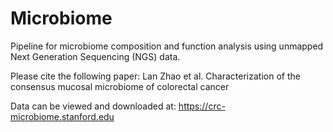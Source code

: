 # Microbiome

Pipeline for microbiome composition and function analysis using unmapped Next Generation Sequencing (NGS) data.

Please cite the following paper: Lan Zhao et al. Characterization of the consensus mucosal microbiome of colorectal cancer

Data can be viewed and downloaded at: https://crc-microbiome.stanford.edu
